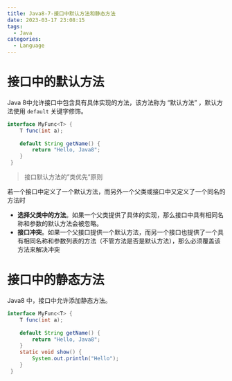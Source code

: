 ```yaml
---
title: Java8-7-接口中默认方法和静态方法
date: 2023-03-17 23:08:15
tags: 
  - Java
categories: 
  - Language
---
```


# 接口中的默认方法 

 Java 8中允许接口中包含具有具体实现的方法，该方法称为 “默认方法” ，默认方法使用 `default` 关键字修饰。 

````java
interface MyFunc<T> {
    T func(int a);
    
    default String getName() {
        return "Hello, Java8";
    }
 }
````

>  接口默认方法的”类优先”原则 

 若一个接口中定义了一个默认方法，而另外一个父类或接口中又定义了一个同名的方法时 

*  **选择父类中的方法**。如果一个父类提供了具体的实现，那么接口中具有相同名称和参数的默认方法会被忽略。 
*  **接口冲突**。如果一个父接口提供一个默认方法，而另一个接口也提供了一个具有相同名称和参数列表的方法（不管方法是否是默认方法），那么必须覆盖该方法来解决冲突 

# 接口中的静态方法 

 Java8 中，接口中允许添加静态方法。 

```java
interface MyFunc<T> {
    T func(int a);
    
    default String getName() {
        return "Hello, Java8";
    }
    static void show() {
        System.out.println("Hello");
    }
 }
```

